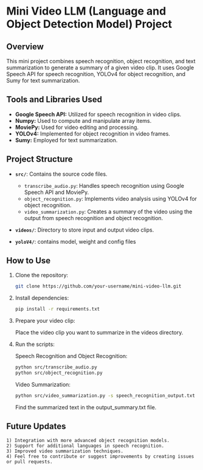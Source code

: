 # Mini Video LLM (Language and Object Detection Model) Project

## Overview

This mini project combines speech recognition, object recognition, and text summarization to generate a summary of a given video clip. It uses Google Speech API for speech recognition, YOLOv4 for object recognition, and Sumy for text summarization.

## Tools and Libraries Used

- **Google Speech API:** Utilized for speech recognition in video clips.
- **Numpy:** Used to compute and manipulate array items.
- **MoviePy:** Used for video editing and processing.
- **YOLOv4:** Implemented for object recognition in video frames.
- **Sumy:** Employed for text summarization.

## Project Structure

- **`src/`**: Contains the source code files.
  - `transcribe_audio.py`: Handles speech recognition using Google Speech API and MoviePy.
  - `object_recognition.py`: Implements video analysis using YOLOv4 for object recognition.
  - `video_summarization.py`: Creates a summary of the video using the output from speech recognition and object recognition.
  
- **`videos/`**: Directory to store input and output video clips.

- **`yoloV4/`**: contains model, weight and config files

## How to Use

1. Clone the repository:

   ```bash
   git clone https://github.com/your-username/mini-video-llm.git
   ```
   
2. Install dependencies:

	```bash
	pip install -r requirements.txt
	```
	
3. Prepare your video clip:

	Place the video clip you want to summarize in the videos directory.

4. Run the scripts:

	Speech Recognition and Object Recognition:

	```bash
	python src/transcribe_audio.py 
	python src/object_recognition.py
	```
	
	Video Summarization:

	```bash
	python src/video_summarization.py -s speech_recognition_output.txt -o object_recognition_output.txt
	```
	Find the summarized text in the output_summary.txt file.

## Future Updates
	1) Integration with more advanced object recognition models.
	2) Support for additional languages in speech recognition.
	3) Improved video summarization techniques.
	4) Feel free to contribute or suggest improvements by creating issues or pull requests.






